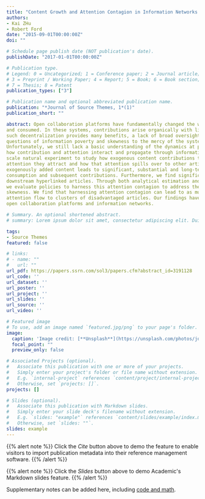 ```yaml
---
title: "Content Growth and Attention Contagion in Information Networks: A Natural Experiment on Wikipedia"
authors:
- Kai ZHu
- Robert Ford
date: "2015-09-01T00:00:00Z"
doi: ""

# Schedule page publish date (NOT publication's date).
publishDate: "2017-01-01T00:00:00Z"

# Publication type.
# Legend: 0 = Uncategorized; 1 = Conference paper; 2 = Journal article;
# 3 = Preprint / Working Paper; 4 = Report; 5 = Book; 6 = Book section;
# 7 = Thesis; 8 = Patent
publication_types: ["3"]

# Publication name and optional abbreviated publication name.
publication: "*Journal of Source Themes, 1*(1)"
publication_short: ""

abstract: Open collaboration platforms have fundamentally changed the way knowledge is produced, disseminated 
and consumed. In these systems, contributions arise organically with little to no central governance. While 
such decentralization provides many benefits, a lack of broad oversight and coordination can leave 
questions of information poverty and skewness to the mercy of the system’s natural dynamics. 
Unfortunately, we still lack a basic understanding of the dynamics at play in these systems, and specifically, 
how contribution and attention interact and propagate through information networks. We leverage a large
scale natural experiment to study how exogenous content contributions to Wikipedia articles affect the 
attention they attract and how that attention spills over to other articles in the network. Results reveal that 
exogenously added content leads to significant, substantial and long-term increases in both content 
consumption and subsequent contributions. Furthermore, we find significant attention spillover to 
downstream hyperlinked articles. Through both analytical estimation and empirically-informed simulation, 
we evaluate policies to harness this attention contagion to address the problem of information poverty and 
skewness. We find that harnessing attention contagion can lead to as much as a twofold increase in the total 
attention flow to clusters of disadvantaged articles. Our findings have important policy implications for 
open collaboration platforms and information networks. 

# Summary. An optional shortened abstract.
# summary: Lorem ipsum dolor sit amet, consectetur adipiscing elit. Duis posuere tellus ac convallis placerat. Proin tincidunt magna sed ex sollicitudin condimentum.

tags:
- Source Themes
featured: false

# links:
# - name: ""
#   url: ""
url_pdf: https://papers.ssrn.com/sol3/papers.cfm?abstract_id=3191128
url_code: ''
url_dataset: ''
url_poster: ''
url_project: ''
url_slides: ''
url_source: ''
url_video: ''

# Featured image
# To use, add an image named `featured.jpg/png` to your page's folder. 
image:
  caption: 'Image credit: [**Unsplash**](https://unsplash.com/photos/jdD8gXaTZsc)'
  focal_point: ""
  preview_only: false

# Associated Projects (optional).
#   Associate this publication with one or more of your projects.
#   Simply enter your project's folder or file name without extension.
#   E.g. `internal-project` references `content/project/internal-project/index.md`.
#   Otherwise, set `projects: []`.
projects: []

# Slides (optional).
#   Associate this publication with Markdown slides.
#   Simply enter your slide deck's filename without extension.
#   E.g. `slides: "example"` references `content/slides/example/index.md`.
#   Otherwise, set `slides: ""`.
slides: example
---
```


{{% alert note %}}
Click the *Cite* button above to demo the feature to enable visitors to import publication metadata into their reference management software.
{{% /alert %}}

{{% alert note %}}
Click the *Slides* button above to demo Academic's Markdown slides feature.
{{% /alert %}}

Supplementary notes can be added here, including [code and math](https://sourcethemes.com/academic/docs/writing-markdown-latex/).
